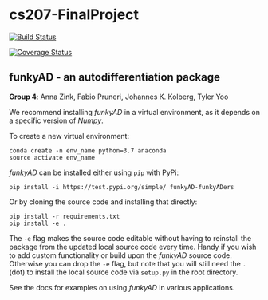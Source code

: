# cs207-FinalProject

[![Build Status](https://travis-ci.org/funkyADers/cs207-FinalProject.svg?branch=master)](https://travis-ci.org/funkyADers/cs207-FinalProject.svg?branch=master)

[![Coverage Status](https://codecov.io/gh/funkyADers/cs207-FinalProject/branch/master/graph/badge.svg)](https://codecov.io/gh/funkyADers/cs207-FinalProject)

## funkyAD - an autodifferentiation package
**Group 4**: Anna Zink, Fabio Pruneri, Johannes K. Kolberg, Tyler Yoo

We recommend installing *funkyAD* in a virtual environment, as it depends on a specific version of *Numpy*.

To create a new virtual environment:
	
	conda create -n env_name python=3.7 anaconda
	source activate env_name

*funkyAD* can be installed either using `pip` with PyPi:
	
	pip install -i https://test.pypi.org/simple/ funkyAD-funkyADers

Or by cloning the source code and installing that directly:

	pip install -r requirements.txt
	pip install -e .

The `-e` flag makes the source code editable without having to reinstall the package from the updated local source code every time. Handy if you wish to add custom functionality or build upon the *funkyAD* source code. Otherwise you can drop the `-e` flag, but note that you will still need the `.` (dot) to install the local source code via `setup.py` in the root directory.

See the docs for examples on using *funkyAD* in various applications.
